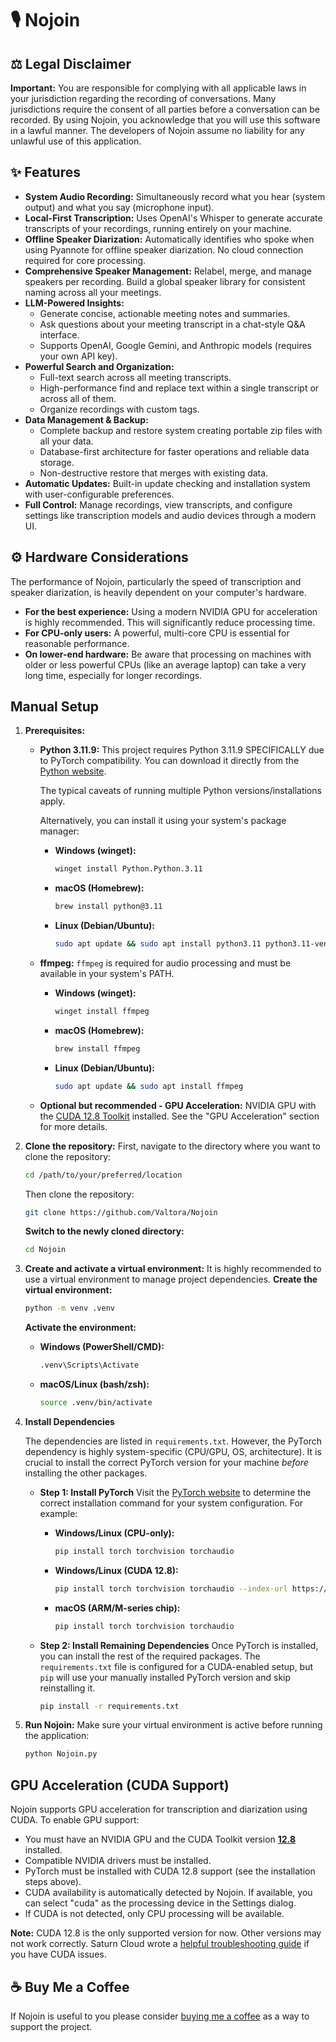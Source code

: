 # 🎙️ Nojoin

## ⚖️ Legal Disclaimer

**Important:** You are responsible for complying with all applicable laws in your jurisdiction regarding the recording of conversations. Many jurisdictions require the consent of all parties before a conversation can be recorded. By using Nojoin, you acknowledge that you will use this software in a lawful manner. The developers of Nojoin assume no liability for any unlawful use of this application.

## ✨ Features

*   **System Audio Recording:** Simultaneously record what you hear (system output) and what you say (microphone input).
*   **Local-First Transcription:** Uses OpenAI's Whisper to generate accurate transcripts of your recordings, running entirely on your machine.
*   **Offline Speaker Diarization:** Automatically identifies who spoke when using Pyannote for offline speaker diarization. No cloud connection required for core processing.
*   **Comprehensive Speaker Management:** Relabel, merge, and manage speakers per recording. Build a global speaker library for consistent naming across all your meetings.
*   **LLM-Powered Insights:**
    *   Generate concise, actionable meeting notes and summaries.
    *   Ask questions about your meeting transcript in a chat-style Q&A interface.
    *   Supports OpenAI, Google Gemini, and Anthropic models (requires your own API key).
*   **Powerful Search and Organization:**
    *   Full-text search across all meeting transcripts.
    *   High-performance find and replace text within a single transcript or across all of them.
    *   Organize recordings with custom tags.
*   **Data Management & Backup:**
    *   Complete backup and restore system creating portable zip files with all your data.
    *   Database-first architecture for faster operations and reliable data storage.
    *   Non-destructive restore that merges with existing data.
*   **Automatic Updates:** Built-in update checking and installation system with user-configurable preferences.
*   **Full Control:** Manage recordings, view transcripts, and configure settings like transcription models and audio devices through a modern UI.

## ⚙️ Hardware Considerations

The performance of Nojoin, particularly the speed of transcription and speaker diarization, is heavily dependent on your computer's hardware.

*   **For the best experience:** Using a modern NVIDIA GPU for acceleration is highly recommended. This will significantly reduce processing time.
*   **For CPU-only users:** A powerful, multi-core CPU is essential for reasonable performance.
*   **On lower-end hardware:** Be aware that processing on machines with older or less powerful CPUs (like an average laptop) can take a very long time, especially for longer recordings.

## Manual Setup

1.  **Prerequisites:**

    *   **Python 3.11.9:**
        This project requires Python 3.11.9 SPECIFICALLY due to PyTorch compatibility. You can download it directly from the [Python website](https://www.python.org/downloads/release/python-3119/).
        
        The typical caveats of running multiple Python versions/installations apply.

        Alternatively, you can install it using your system's package manager:

        *   **Windows (winget):**
            ```bash
            winget install Python.Python.3.11
            ```
        *   **macOS (Homebrew):**
            ```bash
            brew install python@3.11
            ```
        *   **Linux (Debian/Ubuntu):**
            ```bash
            sudo apt update && sudo apt install python3.11 python3.11-venv
            ```

    *   **ffmpeg:**
        `ffmpeg` is required for audio processing and must be available in your system's PATH.

        *   **Windows (winget):**
            ```bash
            winget install ffmpeg
            ```
        *   **macOS (Homebrew):**
            ```bash
            brew install ffmpeg
            ```
        *   **Linux (Debian/Ubuntu):**
            ```bash
            sudo apt update && sudo apt install ffmpeg
            ```
    *   **Optional but recommended - GPU Acceleration:**
        NVIDIA GPU with the [CUDA 12.8 Toolkit](https://developer.nvidia.com/cuda-12-8-1-download-archive) installed. See the "GPU Acceleration" section for more details.

2.  **Clone the repository:**
    First, navigate to the directory where you want to clone the repository:
    ```bash
    cd /path/to/your/preferred/location
    ```
    Then clone the repository:  
    ```bash
    git clone https://github.com/Valtora/Nojoin
    ```
    **Switch to the newly cloned directory:**
    ```bash
    cd Nojoin
    ```

3.  **Create and activate a virtual environment:**
    It is highly recommended to use a virtual environment to manage project dependencies.
    **Create the virtual environment:**
    ```bash
    python -m venv .venv
    ```
    **Activate the environment:**
    *   **Windows (PowerShell/CMD):**
        ```bash
        .venv\Scripts\Activate
        ```
    *   **macOS/Linux (bash/zsh):**
        ```bash
        source .venv/bin/activate
        ```

4.  **Install Dependencies**

    The dependencies are listed in `requirements.txt`. However, the PyTorch dependency is highly system-specific (CPU/GPU, OS, architecture). It is crucial to install the correct PyTorch version for your machine *before* installing the other packages.

    *   **Step 1: Install PyTorch**
        Visit the [PyTorch website](https://pytorch.org/get-started/locally/) to determine the correct installation command for your system configuration. For example:

        *   **Windows/Linux (CPU-only):**
            ```bash
            pip install torch torchvision torchaudio
            ```
        *   **Windows/Linux (CUDA 12.8):**
            ```bash
            pip install torch torchvision torchaudio --index-url https://download.pytorch.org/whl/cu128
            ```
        *   **macOS (ARM/M-series chip):**
            ```bash
            pip install torch torchvision torchaudio
            ```
    
    *   **Step 2: Install Remaining Dependencies**
        Once PyTorch is installed, you can install the rest of the required packages. The `requirements.txt` file is configured for a CUDA-enabled setup, but `pip` will use your manually installed PyTorch version and skip reinstalling it.

        ```bash
        pip install -r requirements.txt
        ```

5.  **Run Nojoin:**
     Make sure your virtual environment is active before running the application:
     ```bash
     python Nojoin.py
     ```

## GPU Acceleration (CUDA Support)

Nojoin supports GPU acceleration for transcription and diarization using CUDA. To enable GPU support:

- You must have an NVIDIA GPU and the CUDA Toolkit version [**12.8**](https://developer.nvidia.com/cuda-12-8-1-download-archive) installed.
- Compatible NVIDIA drivers must be installed.
- PyTorch must be installed with CUDA 12.8 support (see the installation steps above).
- CUDA availability is automatically detected by Nojoin. If available, you can select "cuda" as the processing device in the Settings dialog.
- If CUDA is not detected, only CPU processing will be available.

**Note:** CUDA 12.8 is the only supported version for now. Other versions may not work correctly. Saturn Cloud wrote a [helpful troubleshooting guide](https://saturncloud.io/blog/how-to-troubleshoot-pytorchs-torchcudaisavailable-returning-false-in-windows-10/) if you have CUDA issues.

## ☕ Buy Me a Coffee

If Nojoin is useful to you please consider [buying me a coffee](https://ko-fi.com/valtorra) as a way to support the project.
